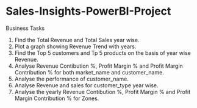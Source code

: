 # Sales-Insights-PowerBI-Project

 Business Tasks

1) Find the Total Revenue and Total Sales year wise.
2) Plot a graph showing Revenue Trend with years.
3) Find the Top 5 customers and Tp 5 products on the basis of year wise Revenue.
4) Analyse Revenue Contibution %, Profit Margin % and Profit Margin Contribution % for both market_name and customer_name.
5) Analyse the performance of customer_name.
6) Analyse Revenue and sales for customer_type year wise.
7) Analyse the yearly Revenue Contibution %, Profit Margin % and Profit Margin Contribution % for Zones.
